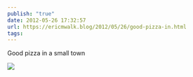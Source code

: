```yaml
---
publish: "true"
date: 2012-05-26 17:32:57
url: https://ericmwalk.blog/2012/05/26/good-pizza-in.html
tags: 
---
```


Good pizza in a small town

![](https://ericmwalk.blog/uploads/2022/69caf4794d.jpg)